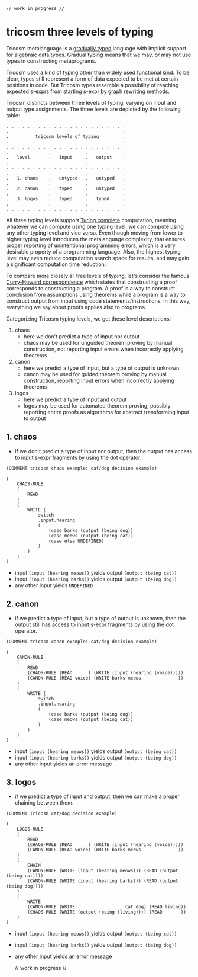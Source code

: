     // work in progress //

# tricosm three levels of typing

Tricosm metalanguage is a [gradually typed](https://en.wikipedia.org/wiki/Gradual_typing) language with implicit support for [algebraic data types](https://en.wikipedia.org/wiki/Algebraic_data_type). Gradual typing means that we may, or may not use types in constructing metaprograms.

Tricosm uses a kind of typing other than widely used functional kind. To be clear, types still represent a form of data expected to be met at certain positions in code. But Tricosm types resemble a possibility of reaching expected s-exprs from starting s-expr by graph rewriting methods.

Tricosm distincts between three levels of typing, varying on input and output type assignments. The three levels are depicted by the following table:

```
. . . . . . . . . . . . . . . . . . . . . . .
.                                           .
.          tricosm levels of typing         .
.                                           .
. . . . . . . . . . . . . . . . . . . . . . .
.               .             .             .
.   level       .   input     .   output    . 
.               .             .             .
. . . . . . . . . . . . . . . . . . . . . . . 
.               .             .             .
.   1. chaos    .   untyped   .   untyped   . 
.               .             .             .
.   2. canon    .   typed     .   untyped   . 
.               .             .             .
.   3. logos    .   typed     .   typed     .
.               .             .             .
. . . . . . . . . . . . . . . . . . . . . . .
```

All three typing levels support [Turing complete](https://en.wikipedia.org/wiki/Turing_completeness) computation, meaning whatever we can compute using one typing level, we can compute using any other typing level and vice versa. Even though moving from lower to higher typing level introduces the metalanguage complexity, that ensures proper reporting of unintentional programming errors, which is a very desirable property of a programming language. Also, the highest typing level may even reduce computation search space for results, and may gain a significant computation time reduction.

To compare more closely all tree levels of typing, let's consider the famous [Curry-Howard correspondence](https://en.wikipedia.org/wiki/Curry%E2%80%93Howard_correspondence) which states that constructing a proof corresponds to constructing a program. A proof is a way to construct conclusion from assumptions using theorems while a program is a way to construct output from input using code statements/instructions. In this way, everything we say about proofs applies also to programs.

Categorizing Tricosm typing levels, we get these level descriptions:
1. chaos
    - here we don't predict a type of input nor output
    - chaos may be used for unguided theorem proving by manual construction, not reporting input errors when incorrectly applying theorems
2. canon
    - here we predict a type of input, but a type of output is unknown
    - canon may be used for guided theorem proving by manual construction, reporting input errors when incorrectly applying theorems
3. logos
    - here we predict a type of input and output
    - logos may be used for automated theorem proving, possibly reporting entire proofs as algorithms for abstract transforming input to output

## 1. chaos

- if we don't predict a type of input nor output, then the output has access to input s-expr fragments by using the dot operator.

```
(COMMENT tricosm chaos example: cat/dog decision example)

(
    CHAOS-RULE
    (
        READ
    )
    (
        WRITE (
            switch
            .input.hearing
            (
                (case barks (output (being dog))
                (case meows (output (being cat))
                (case else UNDEFINED)
            )
        )
    )
)
```

- input `(input (hearing meows))` yields output `(output (being cat))`
- input `(input (hearing barks))` yields output `(output (being dog))`
- any other input yields `UNDEFINED`

## 2. canon

- if we predict a type of input, but a type of output is unknown, then the output still has access to input s-expr fragments by using the dot operator.

```
(COMMENT tricosm canon example: cat/dog decision example)

(
    CANON-RULE
    (
        READ
        (CHAOS-RULE (READ      ) (WRITE (input (hearing (voice)))))
        (CANON-RULE (READ voice) (WRITE barks meows              ))
    )
    (
        WRITE (
            switch
            .input.hearing
            (
                (case barks (output (being dog))
                (case meows (output (being cat))
            )
        )
    )
)
```

- input `(input (hearing meows))` yields output `(output (being cat))`
- input `(input (hearing barks))` yields output `(output (being dog))`
- any other input yields an error message

## 3. logos

- if we predict a type of input and output, then we can make a proper chaining between them.

```
(COMMENT Tricosm cat/dog decision example)

(
    LOGOS-RULE
    (
        READ
        (CHAOS-RULE (READ      ) (WRITE (input (hearing (voice)))))
        (CANON-RULE (READ voice) (WRITE barks meows              ))
    )
    (
        CHAIN
        (CANON-RULE (WRITE (input (hearing meows))) (READ (output (being cat))))
        (CANON-RULE (WRITE (input (hearing barks))) (READ (output (being dog))))
    )
    (
        WRITE
        (CANON-RULE (WRITE                   cat dog) (READ living))
        (CHAOS-RULE (WRITE (output (being (living)))) (READ       ))
    )
)
```

- input `(input (hearing meows))` yields output `(output (being cat))`
- input `(input (hearing barks))` yields output `(output (being dog))`
- any other input yields an error message

    // work in progress //

